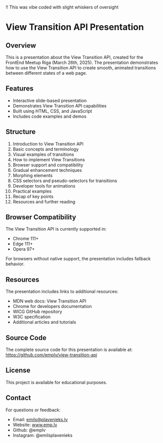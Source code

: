 ‼️ This was vibe coded with slight whiskers of oversight

# View Transition API Presentation

## Overview

This is a presentation about the View Transition API, created for the FrontEnd Meetup Riga (March 26th, 2025). The presentation demonstrates how to use the View Transition API to create smooth, animated transitions between different states of a web page.

## Features

- Interactive slide-based presentation
- Demonstrates View Transition API capabilities
- Built using HTML, CSS, and JavaScript
- Includes code examples and demos

## Structure

1. Introduction to View Transition API
2. Basic concepts and terminology
3. Visual examples of transitions
4. How to implement View Transitions
5. Browser support and compatibility
6. Gradual enhancement techniques
7. Morphing elements
8. CSS selectors and pseudo-selectors for transitions
9. Developer tools for animations
10. Practical examples
11. Recap of key points
12. Resources and further reading

## Browser Compatibility

The View Transition API is currently supported in:
- Chrome 111+
- Edge 111+
- Opera 97+

For browsers without native support, the presentation includes fallback behavior.

## Resources

The presentation includes links to additional resources:
- MDN web docs: View Transition API
- Chrome for developers documentation
- WICG GitHub repository
- W3C specification
- Additional articles and tutorials

## Source Code

The complete source code for this presentation is available at:
https://github.com/emplv/view-transition-api

## License

This project is available for educational purposes.

## Contact

For questions or feedback:
- Email: emils@plavenieks.lv
- Website: www.emp.lv
- Github: @emplv 
- Instagram: @emilsplavenieks
